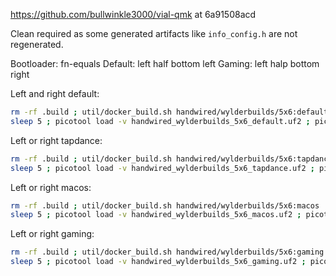 https://github.com/bullwinkle3000/vial-qmk at 6a91508acd

Clean required as some generated artifacts like `info_config.h` are not regenerated.

Bootloader: fn-equals
Default: left half bottom left
Gaming:  left halp bottom right

Left and right default:
```sh
rm -rf .build ; util/docker_build.sh handwired/wylderbuilds/5x6:default
sleep 5 ; picotool load -v handwired_wylderbuilds_5x6_default.uf2 ; picotool reboot
```

Left or right tapdance:
```sh
rm -rf .build ; util/docker_build.sh handwired/wylderbuilds/5x6:tapdance
sleep 5 ; picotool load -v handwired_wylderbuilds_5x6_tapdance.uf2 ; picotool reboot
```

Left or right macos:
```sh
rm -rf .build ; util/docker_build.sh handwired/wylderbuilds/5x6:macos
sleep 5 ; picotool load -v handwired_wylderbuilds_5x6_macos.uf2 ; picotool reboot
```

Left or right gaming:
```sh
rm -rf .build ; util/docker_build.sh handwired/wylderbuilds/5x6:gaming
sleep 5 ; picotool load -v handwired_wylderbuilds_5x6_gaming.uf2 ; picotool reboot
```

